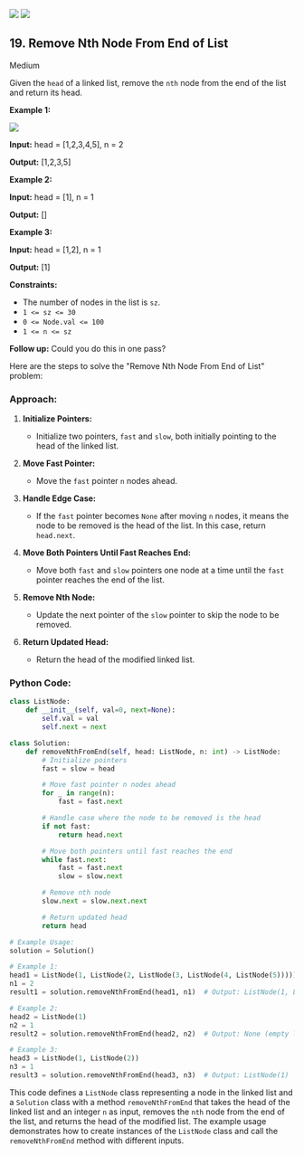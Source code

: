 [![](https://img.shields.io/github/stars/LeetCode-in-Python/LeetCode-in-Python?label=Stars&style=flat-square)](https://github.com/LeetCode-in-Python/LeetCode-in-Python)
[![](https://img.shields.io/github/forks/LeetCode-in-Python/LeetCode-in-Python?label=Fork%20me%20on%20GitHub%20&style=flat-square)](https://github.com/LeetCode-in-Python/LeetCode-in-Python/fork)

## 19\. Remove Nth Node From End of List

Medium

Given the `head` of a linked list, remove the `nth` node from the end of the list and return its head.

**Example 1:**

![](https://assets.leetcode.com/uploads/2020/10/03/remove_ex1.jpg)

**Input:** head = [1,2,3,4,5], n = 2

**Output:** [1,2,3,5] 

**Example 2:**

**Input:** head = [1], n = 1

**Output:** [] 

**Example 3:**

**Input:** head = [1,2], n = 1

**Output:** [1] 

**Constraints:**

*   The number of nodes in the list is `sz`.
*   `1 <= sz <= 30`
*   `0 <= Node.val <= 100`
*   `1 <= n <= sz`

**Follow up:** Could you do this in one pass?

Here are the steps to solve the "Remove Nth Node From End of List" problem:

### Approach:

1. **Initialize Pointers:**
   - Initialize two pointers, `fast` and `slow`, both initially pointing to the head of the linked list.

2. **Move Fast Pointer:**
   - Move the `fast` pointer `n` nodes ahead.

3. **Handle Edge Case:**
   - If the `fast` pointer becomes `None` after moving `n` nodes, it means the node to be removed is the head of the list. In this case, return `head.next`.

4. **Move Both Pointers Until Fast Reaches End:**
   - Move both `fast` and `slow` pointers one node at a time until the `fast` pointer reaches the end of the list.

5. **Remove Nth Node:**
   - Update the next pointer of the `slow` pointer to skip the node to be removed.

6. **Return Updated Head:**
   - Return the head of the modified linked list.

### Python Code:

```python
class ListNode:
    def __init__(self, val=0, next=None):
        self.val = val
        self.next = next

class Solution:
    def removeNthFromEnd(self, head: ListNode, n: int) -> ListNode:
        # Initialize pointers
        fast = slow = head

        # Move fast pointer n nodes ahead
        for _ in range(n):
            fast = fast.next

        # Handle case where the node to be removed is the head
        if not fast:
            return head.next

        # Move both pointers until fast reaches the end
        while fast.next:
            fast = fast.next
            slow = slow.next

        # Remove nth node
        slow.next = slow.next.next

        # Return updated head
        return head

# Example Usage:
solution = Solution()

# Example 1:
head1 = ListNode(1, ListNode(2, ListNode(3, ListNode(4, ListNode(5)))))
n1 = 2
result1 = solution.removeNthFromEnd(head1, n1)  # Output: ListNode(1, ListNode(2, ListNode(3, ListNode(5))))

# Example 2:
head2 = ListNode(1)
n2 = 1
result2 = solution.removeNthFromEnd(head2, n2)  # Output: None (empty list)

# Example 3:
head3 = ListNode(1, ListNode(2))
n3 = 1
result3 = solution.removeNthFromEnd(head3, n3)  # Output: ListNode(1)
```

This code defines a `ListNode` class representing a node in the linked list and a `Solution` class with a method `removeNthFromEnd` that takes the head of the linked list and an integer `n` as input, removes the `nth` node from the end of the list, and returns the head of the modified list. The example usage demonstrates how to create instances of the `ListNode` class and call the `removeNthFromEnd` method with different inputs.